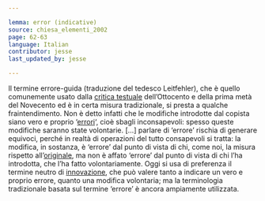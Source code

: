 ```yaml
---

lemma: error (indicative)
source: chiesa_elementi_2002
page: 62-63
language: Italian
contributor: jesse
last_updated_by: jesse

---
```

Il termine errore-guida (traduzione del tedesco Leitfehler), che è quello comunemente usato dalla [critica testuale](textualCriticism.html) dell’Ottocento e della prima metà del Novecento ed è in certa misura tradizionale, si presta a qualche fraintendimento. Non è detto infatti che le modifiche introdotte dal copista siano vero e proprio ‘[errori](errorConjunctive.html)‘, cioè sbagli inconsapevoli: spesso queste modifiche saranno state volontarie. […] parlare di ‘errore’ rischia di generare equivoci, perché in realtà di operazioni del tutto consapevoli si tratta: la modifica, in sostanza, è ‘errore’ dal punto di vista di chi, come noi, la misura rispetto all’[originale](original.html), ma non è affato ‘errore’ dal punto di vista di chi l’ha introdotta, che l’ha fatto volontariamente. Oggi si usa di preferenza il termine neutro di [innovazione](innovation.html), che può valere tanto a indicare un vero e proprio errore, quanto una modifica volontaria; ma la terminologia tradizionale basata sul termine ‘errore’ è ancora ampiamente utilizzata.
